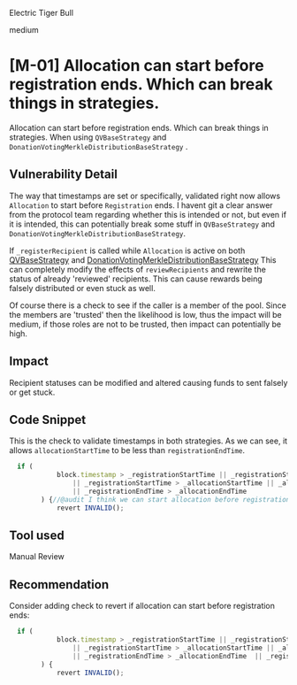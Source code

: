 Electric Tiger Bull

medium

# [M-01] Allocation can start before registration ends. Which can break things in strategies.

Allocation can start before registration ends. Which can break things in strategies. When using `QVBaseStrategy` and `DonationVotingMerkleDistributionBaseStrategy` .

## Vulnerability Detail

The way that timestamps are set or specifically, validated right now allows `Allocation` to start before `Registration` ends. I havent git a clear answer from the protocol team regarding whether this is intended or not, but even if it is intended, this can potentially break some stuff in `QVBaseStrategy` and `DonationVotingMerkleDistributionBaseStrategy`. 

If `_registerRecipient` is called while `Allocation` is active on both [QVBaseStrategy](https://github.com/sherlock-audit/2023-09-Gitcoin/blob/6430c8004017e96ae2f5aac365bdefd0b6eeea72/allo-v2/contracts/strategies/qv-base/QVBaseStrategy.sol#L369C3-L430C6) and [DonationVotingMerkleDistributionBaseStrategy](https://github.com/sherlock-audit/2023-09-Gitcoin/blob/6430c8004017e96ae2f5aac365bdefd0b6eeea72/allo-v2/contracts/strategies/donation-voting-merkle-base/DonationVotingMerkleDistributionBaseStrategy.sol#L528C4-L601C6) This can completely modify the effects of `reviewRecipients` and rewrite the status of already 'reviewed' recipients. This can cause rewards being falsely distributed or even stuck as well.

Of course there is a check to see if the caller is a member of the pool. Since the members are 'trusted' then the likelihood is low, thus the impact will be medium, if those roles are not to be trusted, then impact can potentially be high.

## Impact

Recipient statuses can be modified and altered causing funds to sent falsely or get stuck.

## Code Snippet

This is the check to validate timestamps in both strategies. As we can see, it allows `allocationStartTime` to be less than `registrationEndTime`.

```javascript
  if (
            block.timestamp > _registrationStartTime || _registrationStartTime > _registrationEndTime
                || _registrationStartTime > _allocationStartTime || _allocationStartTime > _allocationEndTime
                || _registrationEndTime > _allocationEndTime 
        ) {//@audit I think we can start allocation before registration ends
            revert INVALID();
```

## Tool used

Manual Review

## Recommendation

Consider adding check to revert if allocation can start before registration ends:
```javascript
  if (
            block.timestamp > _registrationStartTime || _registrationStartTime > _registrationEndTime
                || _registrationStartTime > _allocationStartTime || _allocationStartTime > _allocationEndTime
                || _registrationEndTime > _allocationEndTime  || _registrationEndTime > _allocationStartTime 
        ) {
            revert INVALID();
```